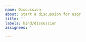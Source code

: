 ```yaml
---
name: Discussion
about: Start a discussion for azqr
title: ''
labels: kind/discussion
assignees: ''

---
```

